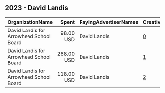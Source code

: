 ## 2023 - David Landis 
|OrganizationName|Spent|PayingAdvertiserNames|CreativeUrls|Impressions|Genders|AgeBrackets|CountryCodes|BillingAddresses|CandidateBallotInformation|
|:---|---:|:---|:---|---:|:---|:---|:---|:---|:---|
|David Landis for Arrowhead School Board|98.00 USD|David Landis|[0](https://www.snap.com/political-ads/asset/26f8c3e3eb95518c91361e03099105827328b2ec075663ac892754cce820e6af?mediaType=jpeg)|10,036|||united states|"N73W27278 Kettle Cove Ln,Sussex,53089,US"|David Landis for Arrowhead School Board|
|David Landis for Arrowhead School Board|268.00 USD|David Landis|[1](https://www.snap.com/political-ads/asset/a0a511f130050fba5a44995974301acf3166e5800589ec56764ea425aac549db?mediaType=jpeg)|42,458|||united states|"N73W27278 Kettle Cove Ln,Sussex,53089,US"|David Landis for Arrowhead School Board|
|David Landis for Arrowhead School Board|118.00 USD|David Landis|[2](https://www.snap.com/political-ads/asset/c4a209fcb935e0f35ef5639a3fb7bbf2db2b0a92e0eb3a0011823dbc97013c92?mediaType=jpeg)|10,645||18+|united states|"N73W27278 Kettle Cove Ln,Sussex,53089,US"|David Landis for Arrowhead School Board|
